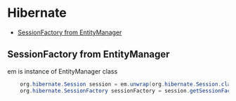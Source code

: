 # Hibernate 
* [SessionFactory from EntityManager](https://github.com/peymanME/Tools/blob/master/hibernate/hibernate.md#sessionfactory-from-entitymanager)

## SessionFactory from EntityManager
em is instance of EntityManager class
```java 
    org.hibernate.Session session = em.unwrap(org.hibernate.Session.class);
    org.hibernate.SessionFactory sessionFactory = session.getSessionFactory();
```
